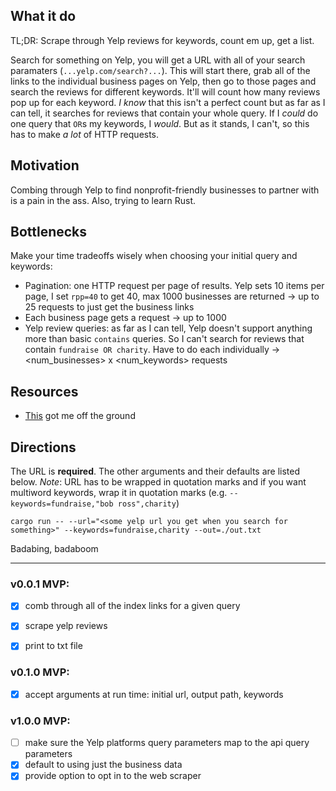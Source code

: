 ## What it do
TL;DR: Scrape through Yelp reviews for keywords, count em up, get a list.

Search for something on Yelp, you will get a URL with all of your search paramaters (`...yelp.com/search?...`). This will start there, grab all of the links to the individual business pages on Yelp, then go to those pages and search the reviews for different keywords. It'll will count how many reviews pop up for each keyword. *I know* that this isn't a perfect count but as far as I can tell, it searches for reviews that contain your whole query. If I *could* do one query that `OR`s my keywords, I *would*. But as it stands, I can't, so this has to make *a lot* of HTTP requests.

## Motivation
Combing through Yelp to find nonprofit-friendly businesses to partner with is a pain in the ass. Also, trying to learn Rust.

## Bottlenecks
Make your time tradeoffs wisely when choosing your initial query and keywords:
* Pagination: one HTTP request per page of results. Yelp sets 10 items per page, I set `rpp=40` to get 40, max 1000 businesses are returned -> up to 25 requests to just get the business links
* Each business page gets a request -> up to 1000
* Yelp review queries: as far as I can tell, Yelp doesn't support anything more than basic `contains` queries. So I can't search for reviews that contain `fundraise OR charity`. Have to do each individually -> <num_businesses> x <num_keywords> requests

## Resources
* [This](https://codeburst.io/web-scraping-in-rust-881b534a60f7) got me off the ground

## Directions
The URL is **required**. The other arguments and their defaults are listed below. *Note*: URL has to be wrapped in quotation marks and if you want multiword keywords, wrap it in quotation marks (e.g. `--keywords=fundraise,"bob ross",charity`)
```
cargo run -- --url="<some yelp url you get when you search for something>" --keywords=fundraise,charity --out=./out.txt
```
Badabing, badaboom

<hr>

### v0.0.1 MVP:
- [x] comb through all of the index links for a given query
- [x] scrape yelp reviews
- [x] print to txt file


### v0.1.0 MVP:
- [x] accept arguments at run time: initial url, output path, keywords


### v1.0.0 MVP:
- [ ] make sure the Yelp platforms query parameters map to the api query parameters
- [x] default to using just the business data
- [x] provide option to opt in to the web scraper
